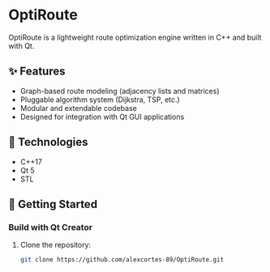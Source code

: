 # OptiRoute

OptiRoute is a lightweight route optimization engine written in C++ and built with Qt.  

## ✨ Features

- Graph-based route modeling (adjacency lists and matrices)
- Pluggable algorithm system (Dijkstra, TSP, etc.)
- Modular and extendable codebase
- Designed for integration with Qt GUI applications

## 🔧 Technologies

- C++17
- Qt 5
- STL

## 🚀 Getting Started

### Build with Qt Creator

1. Clone the repository:
   ```bash
   git clone https://github.com/alexcortes-89/OptiRoute.git

